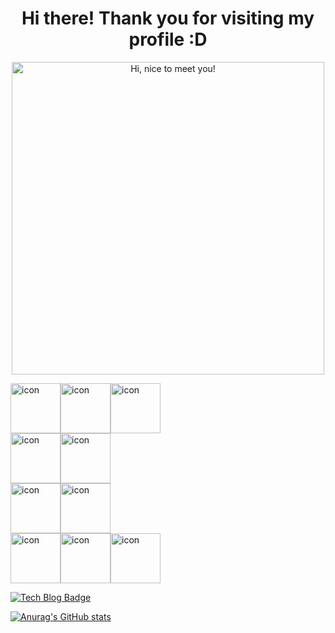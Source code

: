 
<h1 align="center">Hi there! Thank you for visiting my profile :D</h1>

<p align="center">
  <img src="https://github.com/sangeon22/sangeon22/assets/86394597/08fcfc90-4c87-408b-b649-5a8ad437f5b3" width=500px title="Hi, nice to meet you!">

  <div style="display: flex; align-items: flex-start;">
    <img src="https://techstack-generator.vercel.app/java-icon.svg" alt="icon" width="80" height="80" />
    <img src="https://techstack-generator.vercel.app/python-icon.svg" alt="icon" width="80" height="80" />
    <img src="https://techstack-generator.vercel.app/js-icon.svg" alt="icon" width="80" height="80" />
  </div>
  
  <div style="display: flex; align-items: flex-start;">
    <img src="https://user-images.githubusercontent.com/25181517/183891303-41f257f8-6b3d-487c-aa56-c497b880d0fb.png" alt="icon" width="80" height="80" />
    <img src="https://user-images.githubusercontent.com/25181517/117201470-f6d56780-adec-11eb-8f7c-e70e376cfd07.png" alt="icon" width="80" height="80" />
  </div>
   
  <div style="display: flex; align-items: flex-start;">
    <img src="https://techstack-generator.vercel.app/mysql-icon.svg" alt="icon" width="80" height="80" /> 
    <img src="https://github.com/marwin1991/profile-technology-icons/assets/19180175/3b371807-db7c-45b4-8720-c0cfc901680a" alt="icon" width="80" height="80" />
  </div>
   
  <div style="display: flex; align-items: flex-start;">
    <img src="https://user-images.githubusercontent.com/25181517/186711335-a3729606-5a78-4496-9a36-06efcc74f800.png" alt="icon" width="80" height="80" />
    <img src="https://user-images.githubusercontent.com/25181517/192108372-f71d70ac-7ae6-4c0d-8395-51d8870c2ef0.png" alt="icon" width="80" height="80" />
    <img src="https://techstack-generator.vercel.app/aws-icon.svg" alt="icon" width="80" height="80" />
  </div>
  
  [![Tech Blog Badge](https://img.shields.io/badge/-어니언개발노트-black?style=for-the-badge&logo=naver&link=https://ws-pace.tistory.com/)](https://blog.naver.com/tkddjsdl33)
  
  [![Anurag's GitHub stats](https://github-readme-stats.vercel.app/api?username=sangeon22)](https://github.com/anuraghazra/github-readme-stats)

</p>



